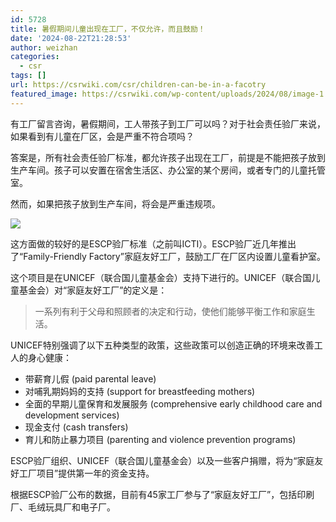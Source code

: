 ```yaml
---
id: 5728
title: 暑假期间儿童出现在工厂，不仅允许，而且鼓励！
date: '2024-08-22T21:28:53'
author: weizhan
categories:
  - csr
tags: []
url: https://csrwiki.com/csr/children-can-be-in-a-facotry
featured_image: https://csrwiki.com/wp-content/uploads/2024/08/image-1.png
---
```


有工厂留言咨询，暑假期间，工人带孩子到工厂可以吗？对于社会责任验厂来说，如果看到有儿童在厂区，会是严重不符合项吗？

答案是，所有社会责任验厂标准，都允许孩子出现在工厂，前提是不能把孩子放到生产车间。孩子可以安置在宿舍生活区、办公室的某个房间，或者专门的儿童托管室。

然而，如果把孩子放到生产车间，将会是严重违规项。

![](https://csrwiki.com/wp-content/uploads/2024/08/image-1.png)

这方面做的较好的是ESCP验厂标准（之前叫ICTI）。ESCP验厂近几年推出了“Family-Friendly Factory”家庭友好工厂，鼓励工厂在厂区内设置儿童看护室。

这个项目是在UNICEF（联合国儿童基金会）支持下进行的。UNICEF（联合国儿童基金会）对“家庭友好工厂”的定义是：

> 一系列有利于父母和照顾者的决定和行动，使他们能够平衡工作和家庭生活。

UNICEF特别强调了以下五种类型的政策，这些政策可以创造正确的环境来改善工人的身心健康：

- 带薪育儿假 (paid parental leave)
- 对哺乳期妈妈的支持 (support for breastfeeding mothers)
- 全面的早期儿童保育和发展服务 (comprehensive early childhood care and development services)
- 现金支付 (cash transfers)
- 育儿和防止暴力项目 (parenting and violence prevention programs)

ESCP验厂组织、UNICEF（联合国儿童基金会）以及一些客户捐赠，将为“家庭友好工厂项目”提供第一年的资金支持。

根据ESCP验厂公布的数据，目前有45家工厂参与了“家庭友好工厂”，包括印刷厂、毛绒玩具厂和电子厂。
